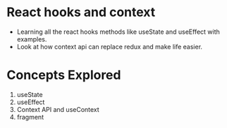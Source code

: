 # React hooks and context

* Learning all the react hooks methods like useState and useEffect with examples.
* Look at how context api can replace redux and make life easier.

# Concepts Explored

1. useState
2. useEffect
3. Context API and useContext
4. fragment
